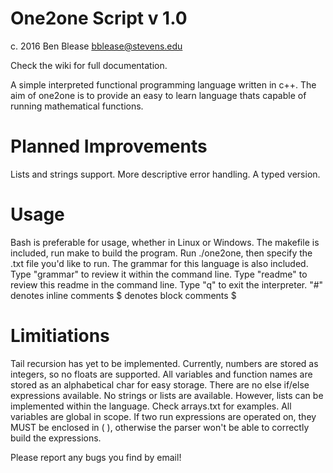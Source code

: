 # One2one Script v 1.0
c. 2016 Ben Blease
bblease@stevens.edu

Check the wiki for full documentation.

A simple interpreted functional programming language written in c++.
The aim of one2one is to provide an easy to learn language thats capable of
running mathematical functions.

# Planned Improvements

Lists and strings support.
More descriptive error handling.
A typed version.

# Usage
 
Bash is preferable for usage, whether in Linux or Windows.
The makefile is included, run make to build the program.
Run ./one2one, then specify the .txt file you'd like to run.
The grammar for this language is also included.
Type "grammar" to review it within the command line.
Type "readme" to review this readme in the command line.
Type "q" to exit the interpreter.
"#" denotes inline comments
$ denotes block comments $

# Limitiations

Tail recursion has yet to be implemented.
Currently, numbers are stored as integers, so no floats are supported.
All variables and function names are stored as an alphabetical char for easy
storage.
There are no else if/else expressions available.
No strings or lists are available. However, lists can be implemented within the
language. Check arrays.txt for examples.
All variables are global in scope.
If two run expressions are operated on, they MUST be enclosed in ( ), otherwise the parser won't be able to correctly build the expressions.

Please report any bugs you find by email!
